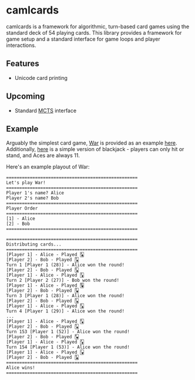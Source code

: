 # camlcards

camlcards is a framework for algorithmic, turn-based card games using the standard
deck of 54 playing cards. This library provides a framework for game setup and
a standard interface for game loops and player interactions.

## Features

- Unicode card printing

## Upcoming

- Standard [MCTS](https://en.wikipedia.org/wiki/Monte_Carlo_tree_search) interface

## Example

Arguably the simplest card game, [War](https://en.wikipedia.org/wiki/War_(card_game))
is provided as an example [here](lib/games/war.ml). Additionally, [here](lib/games/blackjack.ml)
is a simple version of blackjack - players can only hit or stand, and Aces are 
always 11.

Here's an example playout of War:
```
==================================================
Let's play War!
==================================================
Player 1's name? Alice
Player 2's name? Bob
==================================================
Player Order
==================================================
[1] - Alice
[2] - Bob
==================================================

==================================================
Distributing cards...
==================================================
[Player 1] - Alice - Played 🃑
[Player 2] - Bob - Played 🂩
Turn 1 [Player 1 (28)] - Alice won the round!
[Player 2] - Bob - Played 🂭
[Player 1] - Alice - Played 🃃
Turn 2 [Player 2 (27)] - Bob won the round!
[Player 1] - Alice - Played 🂺
[Player 2] - Bob - Played 🂲
Turn 3 [Player 1 (28)] - Alice won the round!
[Player 2] - Bob - Played 🂥
[Player 1] - Alice - Played 🂦
Turn 4 [Player 1 (29)] - Alice won the round!
...
[Player 1] - Alice - Played 🃆
[Player 2] - Bob - Played 🂥
Turn 153 [Player 1 (52)] - Alice won the round!
[Player 2] - Bob - Played 🂾
[Player 1] - Alice - Played 🃁
Turn 154 [Player 1 (53)] - Alice won the round!
[Player 1] - Alice - Played 🂻
[Player 2] - Bob - Played 🃓
==================================================
Alice wins!
==================================================
```
